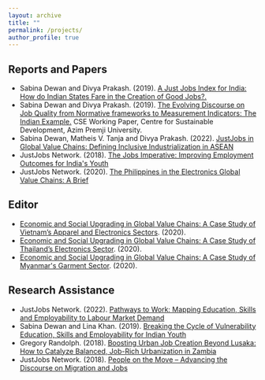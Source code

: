 ```yaml
---
layout: archive
title: ""
permalink: /projects/
author_profile: true
---
```


## Reports and Papers

*	Sabina Dewan and Divya Prakash. (2019). [A Just Jobs Index for India: How do Indian States Fare in the Creation of Good Jobs?.](https://www.justjobsnetwork.org/wp-content/uploads/2019/06/A-Just-Jobs-Index-for-India.pdf)
*	Sabina Dewan and Divya Prakash. (2019). [The Evolving Discourse on Job Quality from Normative frameworks to Measurement Indicators: The Indian Example.](https://cse.azimpremjiuniversity.edu.in/wp-content/uploads/2019/01/Dewan_Prakash_Job_Quality.pdf) CSE Working Paper, Centre for Sustainable Development, Azim Premji University.
*	Sabina Dewan, Matheis V. Tanja and Divya Prakash. (2022). [JustJobs in Global Value Chains: Defining Inclusive Industrialization in ASEAN](https://www.justjobsnetwork.org/wp-content/uploads/2022/04/GVC-main-Report-v6_web.pdf)
*	JustJobs Network. (2018). [The Jobs Imperative: Improving Employment Outcomes for India's Youth](https://www.justjobsnetwork.org/wp-content/uploads/2019/09/JJN-MSDF-web-final.pdf)
*	JustJobs Network. (2020). [The Philippines in the Electronics Global Value Chains: A Brief](https://www.justjobsnetwork.org/wp-content/uploads/2022/04/GVC-Philippines-brief-v2.pdf)

## Editor
* [Economic and Social Upgrading in Global Value Chains: A Case Study of Vietnam’s Apparel and Electronics Sectors](https://www.justjobsnetwork.org/wp-content/uploads/2022/04/GVC-Report-Vietnam-v8.pdf). (2020).
* [Economic and Social Upgrading in Global Value Chains: A Case Study of Thailand’s Electronics Sector](https://www.justjobsnetwork.org/wp-content/uploads/2022/04/GVC-Report-Thailand-v7.pdf). (2020).
* [Economic and Social Upgrading in Global Value Chains: A Case Study of Myanmar's Garment Sector](https://www.justjobsnetwork.org/wp-content/uploads/2022/04/GVC-Report-Myanmar-v6.pdf). (2020).

## Research Assistance
* JustJobs Network. (2022). [Pathways to Work: Mapping Education, Skills and Employability to Labour Market Demand](https://www.justjobsnetwork.org/wp-content/uploads/2022/02/Pathways-To-Work-QA-x-JJN-FRSN.pdf)
* Sabina Dewan and Lina Khan. (2019). [Breaking the Cycle of Vulnerability Education, Skills and Employability for Indian Youth](https://www.justjobsnetwork.org/wp-content/uploads/2019/10/Breaking-the-Cycle-of-Vulnerability.pdf)
* Gregory Randolph. (2018). [Boosting Urban Job Creation Beyond Lusaka: How to Catalyze Balanced, Job-Rich Urbanization in Zambia](https://www.justjobsnetwork.org/wp-content/uploads/2018/05/Boosting-Urban-Job-Creation-Beyond-Lusaka-web.pdf)
* JustJobs Network. (2018). [People on the Move – Advancing the Discourse on Migration and Jobs](https://www.justjobsnetwork.org/wp-content/uploads/2018/12/People-on-the-move-v3-web.pdf)
